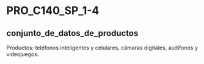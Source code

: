 # PRO_C140_SP_1-4
## conjunto_de_datos_de_productos
Productos: teléfonos inteligentes y celulares, cámaras digitales, audífonos y videojuegos.
